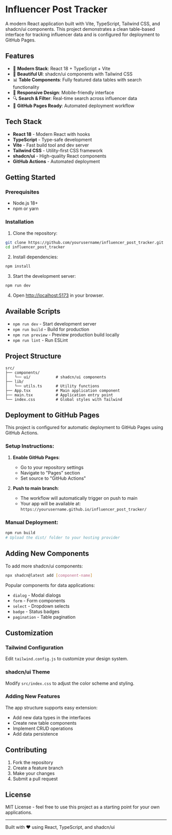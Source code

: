 # Influencer Post Tracker

A modern React application built with Vite, TypeScript, Tailwind CSS, and shadcn/ui components. This project demonstrates a clean table-based interface for tracking influencer data and is configured for deployment to GitHub Pages.

## Features

- 🚀 **Modern Stack**: React 18 + TypeScript + Vite
- 🎨 **Beautiful UI**: shadcn/ui components with Tailwind CSS
- 📊 **Table Components**: Fully featured data tables with search functionality
- 📱 **Responsive Design**: Mobile-friendly interface
- 🔍 **Search & Filter**: Real-time search across influencer data
- 🚀 **GitHub Pages Ready**: Automated deployment workflow

## Tech Stack

- **React 18** - Modern React with hooks
- **TypeScript** - Type-safe development
- **Vite** - Fast build tool and dev server
- **Tailwind CSS** - Utility-first CSS framework
- **shadcn/ui** - High-quality React components
- **GitHub Actions** - Automated deployment

## Getting Started

### Prerequisites

- Node.js 18+ 
- npm or yarn

### Installation

1. Clone the repository:
```bash
git clone https://github.com/yourusername/influencer_post_tracker.git
cd influencer_post_tracker
```

2. Install dependencies:
```bash
npm install
```

3. Start the development server:
```bash
npm run dev
```

4. Open [http://localhost:5173](http://localhost:5173) in your browser.

## Available Scripts

- `npm run dev` - Start development server
- `npm run build` - Build for production
- `npm run preview` - Preview production build locally
- `npm run lint` - Run ESLint

## Project Structure

```
src/
├── components/
│   └── ui/           # shadcn/ui components
├── lib/
│   └── utils.ts      # Utility functions
├── App.tsx           # Main application component
├── main.tsx          # Application entry point
└── index.css         # Global styles with Tailwind
```

## Deployment to GitHub Pages

This project is configured for automatic deployment to GitHub Pages using GitHub Actions.

### Setup Instructions:

1. **Enable GitHub Pages**:
   - Go to your repository settings
   - Navigate to "Pages" section
   - Set source to "GitHub Actions"

2. **Push to main branch**:
   - The workflow will automatically trigger on push to main
   - Your app will be available at: `https://yourusername.github.io/influencer_post_tracker/`

### Manual Deployment:

```bash
npm run build
# Upload the dist/ folder to your hosting provider
```

## Adding New Components

To add more shadcn/ui components:

```bash
npx shadcn@latest add [component-name]
```

Popular components for data applications:
- `dialog` - Modal dialogs
- `form` - Form components
- `select` - Dropdown selects
- `badge` - Status badges
- `pagination` - Table pagination

## Customization

### Tailwind Configuration
Edit `tailwind.config.js` to customize your design system.

### shadcn/ui Theme
Modify `src/index.css` to adjust the color scheme and styling.

### Adding New Features
The app structure supports easy extension:
- Add new data types in the interfaces
- Create new table components
- Implement CRUD operations
- Add data persistence

## Contributing

1. Fork the repository
2. Create a feature branch
3. Make your changes
4. Submit a pull request

## License

MIT License - feel free to use this project as a starting point for your own applications.

---

Built with ❤️ using React, TypeScript, and shadcn/ui
